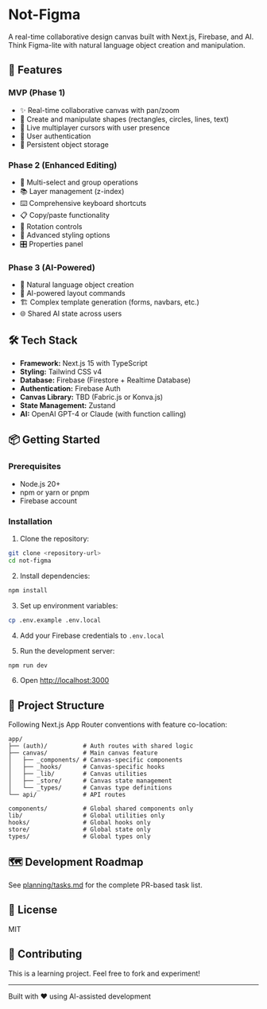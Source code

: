 # Not-Figma

A real-time collaborative design canvas built with Next.js, Firebase, and AI. Think Figma-lite with natural language object creation and manipulation.

## 🚀 Features

### MVP (Phase 1)
- ✨ Real-time collaborative canvas with pan/zoom
- 🎨 Create and manipulate shapes (rectangles, circles, lines, text)
- 👥 Live multiplayer cursors with user presence
- 🔐 User authentication
- 💾 Persistent object storage

### Phase 2 (Enhanced Editing)
- 🎯 Multi-select and group operations
- 📚 Layer management (z-index)
- ⌨️ Comprehensive keyboard shortcuts
- 📋 Copy/paste functionality
- 🔄 Rotation controls
- 🎨 Advanced styling options
- 🎛️ Properties panel

### Phase 3 (AI-Powered)
- 🤖 Natural language object creation
- 🎯 AI-powered layout commands
- 🏗️ Complex template generation (forms, navbars, etc.)
- 🌐 Shared AI state across users

## 🛠️ Tech Stack

- **Framework:** Next.js 15 with TypeScript
- **Styling:** Tailwind CSS v4
- **Database:** Firebase (Firestore + Realtime Database)
- **Authentication:** Firebase Auth
- **Canvas Library:** TBD (Fabric.js or Konva.js)
- **State Management:** Zustand
- **AI:** OpenAI GPT-4 or Claude (with function calling)

## 📦 Getting Started

### Prerequisites

- Node.js 20+
- npm or yarn or pnpm
- Firebase account

### Installation

1. Clone the repository:
```bash
git clone <repository-url>
cd not-figma
```

2. Install dependencies:
```bash
npm install
```

3. Set up environment variables:
```bash
cp .env.example .env.local
```

4. Add your Firebase credentials to `.env.local`

5. Run the development server:
```bash
npm run dev
```

6. Open [http://localhost:3000](http://localhost:3000)

## 📁 Project Structure

Following Next.js App Router conventions with feature co-location:

```
app/
├── (auth)/          # Auth routes with shared logic
├── canvas/          # Main canvas feature
│   ├── _components/ # Canvas-specific components
│   ├── _hooks/      # Canvas-specific hooks
│   ├── _lib/        # Canvas utilities
│   ├── _store/      # Canvas state management
│   └── _types/      # Canvas type definitions
└── api/             # API routes

components/          # Global shared components only
lib/                 # Global utilities only
hooks/               # Global hooks only
store/               # Global state only
types/               # Global types only
```

## 🗺️ Development Roadmap

See [planning/tasks.md](planning/tasks.md) for the complete PR-based task list.

## 📝 License

MIT

## 🤝 Contributing

This is a learning project. Feel free to fork and experiment!

---

Built with ❤️ using AI-assisted development

